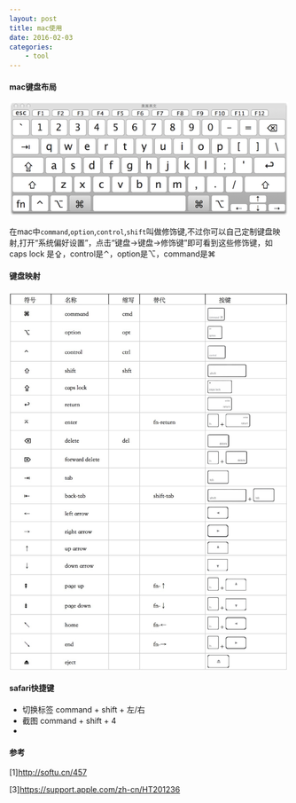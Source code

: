 ```yaml
---
layout: post
title: mac使用
date: 2016-02-03
categories:
    - tool
---
```


#### mac键盘布局

![mac_keyboard](/images/tool/mac_keyboard.png)

在mac中`command`,`option`,`control`,`shift`叫做修饰键,不过你可以自己定制键盘映射,打开“系统偏好设置”，点击“键盘→键盘→修饰键”即可看到这些修饰键，如caps lock 是⇪，control是⌃，option是⌥，command是⌘


#### 键盘映射

![键盘映射](/images/tool/keyboard_mapping.png)


#### safari快捷键

*   切换标签 command + shift + 左/右
*   截图 command + shift + 4
*   

#### 参考

[1]<http://softu.cn/457>

[3]<https://support.apple.com/zh-cn/HT201236>
